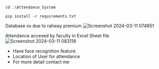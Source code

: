 
```
cd .\Attendance_System
```

```
pip install -r requirements.txt
```

Database ss due to raliway premium
![Screenshot 2024-03-11 074851](https://github.com/omchaudhari1107/Attendance-System/assets/90174038/192497fe-5d1c-46ba-88d9-0bf9f1e393f6)

Attendance accesed by faculty in Excel Sheet file <br>
![Screenshot 2024-03-11 083118](https://github.com/omchaudhari1107/Attendance-System/assets/90174038/6d5bc2f6-9310-4b23-9189-62d318834280)

- Have face recognition feature.
- Location of User for attendance
- For more detail contact me